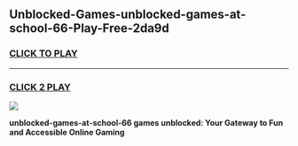
## Unblocked-Games-unblocked-games-at-school-66-Play-Free-2da9d
<h3>
<a href="https://premium76.site?title=unblocked-games-at-school-66&ref=10A">CLICK TO PLAY</a></h3>
<hr>

<h3>
<a href="https://premium76.site?title=unblocked-games-at-school-66&ref=10A">CLICK 2 PLAY</a>
  
</h3>

<a href="https://premium76.site?title=unblocked-games-at-school-66&ref=10A"><img src="https://clearcache.store/games.png"></a>


**unblocked-games-at-school-66 games unblocked: Your Gateway to Fun and Accessible Online Gaming**
